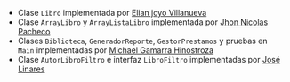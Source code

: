 - Clase `Libro` implementada por [Elian joyo Villanueva](https://github.com/ElianAndrel456)
- Clase `ArrayLibro` y `ArrayListaLibro` implementada por [Jhon Nicolas Pacheco](https://github.com/Jhon-NPC)
- Clases `Biblioteca`, `GeneradorReporte`, `GestorPrestamos` y pruebas en `Main` implementadas por [Michael Gamarra Hinostroza](https://github.com/MichaelGamarraH)
- Clase `AutorLibroFiltro` e interfaz `LibroFiltro` implementadas por [José Linares](https://github.com/Joselinares17)